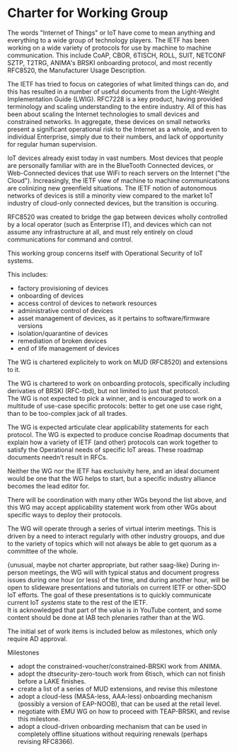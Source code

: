 # Charter for Working Group

The words "Internet of Things" or IoT have come to mean anything and
everything  to a wide group of technology players.  The IETF has been working
on a wide variety of protocols for use by machine to machine communication.
This include CoAP, CBOR, 6TISCH, ROLL, SUIT, NETCONF SZTP, T2TRG, ANIMA's BRSKI onboarding
protocol, and most recently RFC8520, the Manufacturer Usage Description.

The IETF has tried to focus on categories of what limited things can do, and
this has resulted in a number of useful documents from the Light-Weight
Implementation Guide (LWIG).  RFC7228 is a key product, having provided
terminology and scaling understanding to the entire industry.
All of this has been about scaling the Internet technologies to small devices
and constrained networks.  In aggregate, these devices on small networks
present a significant operational risk to the Internet as a whole, and
even to individual Enterprise, simply due to their numbers, and lack of
opportunity for regular human supervision.

IoT devices already exist today in vast numbers.  Most devices that
people are personally familiar with are in the BlueTooth Connected devices,
or Web-Connected devices that use WiFi to reach servers on the Internet ("the Cloud").
Increasingly, the IETF view of machine to machine communications are colinizing
new greenfield situations.  The IETF notion of autonomous networks of devices
is still a minority view compared to the market IoT industry of cloud-only
connected devices, but the transition is occuring.

RFC8520 was created to bridge the gap between devices wholly controlled by
a local operator (such as Enterprise IT), and devices which can not assume
any infrastructure at all, and must rely entirely on cloud communications for
command and control.

This working group concerns itself with Operational Security of IoT systems.

This includes:
  * factory provisioning of devices
  * onboarding of devices
  * access control of devices to network resources
  * administrative control of devices
  * asset management of devices, as it pertains to software/firmware versions
  * isolation/quarantine of devices
  * remediation of broken devices
  * end of life management of devices

The WG is chartered explicitely to work on MUD (RFC8520) and extensions to
it.

The WG is chartered to work on onboarding protocols, specifically including
derivaties of BRSKI (RFC-tbd), but not limited to just that protocol.  
The WG is not expected to pick a winner, and is encouraged to work on a
multitude of use-case specific protocols: better to get one use case right,
than to be too-complex jack of all trades.

The WG is expected articulate clear applicability statements for each
protocol.  The WG is expected to produce concise Roadmap documents that
explain how a variety of IETF (and other) protocols can work together to
satisfy the Operational needs of specific IoT areas. These roadmap documents needn’t result in RFCs.

Neither the WG nor the IETF has exclusivity here, and an ideal document would
be one that the WG helps to start, but a specific industry alliance becomes
the lead editor for.

There will be coordination with many other WGs beyond the list above, and
this WG may accept applicability statement work from other WGs about specific
ways to deploy their protocols.

The WG will operate through a series of virtual interim meetings. This is
driven by a need to interact regularly with other industry grouops, and
due to the variety of topics which will not always be able to get quorum as a
committee of the whole.

{unusual, maybe not charter appropriate, but rather saag-like}
During in-person meetings, the WG will with typical status and document
progress issues during one hour (or less) of the time, and during another
hour, will be open to slideware presentations and tutorials on current
IETF or other-SDO IoT efforts.  The goal of these presentations is to quickly
communicate current IoT *systems* state to the rest of the IETF.  
It is acknowledged that part of the value is in YouTube content, and some
content should be done at IAB tech plenaries rather than at the WG.

The initial set of work items is included below as milestones, which
only require AD approval.

Milestones

* adopt the constrained-voucher/constrained-BRSKI work from ANIMA.
* adopt the dtsecurity-zero-touch work from 6tisch, which can not finish before a LAKE finishes.
* create a list of a series of MUD extensions, and revise this milestone
* adopt a cloud-less (MASA-less, AAA-less) onboarding mechanism (possibly a version of EAP-NOOB), that can be used at the retail level.
* negotiate with EMU WG on how to proceed with TEAP-BRSKI, and revise this milestone.
* adopt a cloud-driven onboarding mechanism that can be used in completely
  offline situations without requiring renewals (perhaps revising RFC8366).

